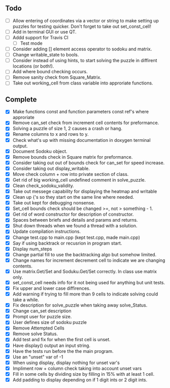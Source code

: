 ## Todo
- [ ] Allow entering of coordinates via a vector or string to make setting up puzzles for testing quicker. Don't forget to take out set_const_cell!
- [ ] Add in terminal GUI or use QT.
- [ ] Addd support for Travis CI
	- [ ] Test mode
- [ ] Consider adding [] element access operator to sodoku and matrix.
- [ ] Change writable_state to bools.
- [ ] Consider instead of using hints, to start solving the puzzle in diffirent locations (or both!).
- [ ] Add where bound checking occurs.
- [ ] Remove sanity check from Square_Matrix.
- [ ] Take out working_cell from class variable into approriate functions.

## Complete
- [x] Make functions const and function parameters const ref's where approriate
- [x] Remove can_set check from increment cell contents for preformance.
- [x] Solving a puzzle of size 1, 2 causes a crash or hang.
- [x] Rename columns to x and rows to y.
- [x] Check what's up with missing documentation in doxygen terminal output.
- [x] Document Sodoku object.
- [x] Remove bounds check in Square matrix for preformance.
- [x] Consider taking out out of bounds check for can_set for speed increase.
- [x] Consider taking out display_writable.
- [x] Move check column + row into private section of class.
- [x] Get rid of big working_cell undefined comment in solve_puzzle.
- [x] Clean check_sodoku_validity.
- [x] Take out messege capability for displaying the heatmap and writable
- [x] Clean up {'s so they start on the same line where needed.
- [x] Take out kept for debugging nonsense.
- [x] Set_cell bounds check should be changed >=, not > something - 1.
- [x] Get rid of word constructor for description of constructor.
- [x] Spaces between briefs and details and params and returns.
- [x] Shut down threads when we found a thread with a solution.
- [x] Update compilation instructions.
- [x] Change test.cpp to main.cpp (kept test.cpp, made main.cpp)
- [x] Say if using backtrack or recusrion in program start.
- [x] Display num_steps
- [x] Change partial fill to use the backtracking algo but somehow limited.
- [x] Change names for increment decrement cell to indicate we are changing contents.
- [x] Use matrix.Get/Set and Soduku.Get/Set correctly. In class use matrix only.
- [x] set_const_cell needs info for it not being used for anything but unit tests.
- [x] Fix upper and lower case diffirences.
- [x] Add warning if trying to fill more than 9 cells to indicate solving could take a while.
- [x] Fix description for solve_puzzle when taking away solve_Status.
- [x] Change can_set description
- [x] Prompt user for puzzle size.
- [x] User defines size of sodoku puzzle
- [x] Remove Attempted Cells
- [x] Remove solve Status.
- [x] Add test and fix for when the first cell is unset.
- [x] Have display() output an input string.
- [x] Have the tests run before the the main program.
- [x] Use an "unset" var of -1
- [x] When using display, display nothing for unset var's
- [x] Impliment row + column check taking into account unset vars
- [x] Fill in some cells by dividing size by filling in 15% with at least 1 cell.
- [x] Add padding to display depending on if 1 digit ints or 2 digit ints.
